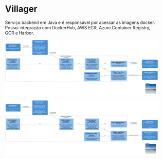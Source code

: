 # Villager

Serviço backend em Java e é responsável por acessar as imagens docker. Possui integração com DockerHub, AWS ECR, Azure Container Registry, GCR e Harbor.


![diagram](c3.svg)

![diagram](c3.svg)